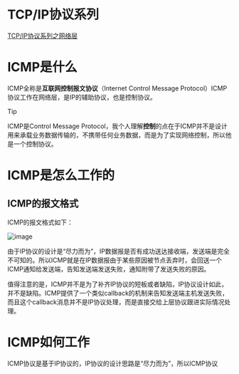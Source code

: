 # TCP/IP协议系列

[TCP/IP协议系列之网络层](https://blog.npex.top/post/21.html)

# ICMP是什么
ICMP全称是**互联网控制报文协议**（Internet Control Message Protocol）ICMP协议工作在网络层，是IP的辅助协议，也是控制协议。

> [!TIP]
> ICMP是Control Message Protocol，我个人理解**控制**的点在于ICMP并不是设计用来承载业务数据传输的，不携带任何业务数据，而是为了实现网络控制，所以他是一个控制协议。

# ICMP是怎么工作的

## ICMP的报文格式

ICMP的报文格式如下：

![image](https://github.com/user-attachments/assets/fb0d56fd-4c07-492e-bc74-da64b23aef26)



由于IP协议的设计是“尽力而为”，IP数据报是否有成功送达接收端，发送端是完全不可知的。所以ICMP就是在IP数据报由于某些原因被节点丢弃时，会回送一个ICMP通知给发送端，告知发送端发送失败，通知附带了发送失败的原因。

值得注意的是，ICMP并不是为了补齐IP协议的短板或者缺陷，IP协议设计如此，并不是缺陷。ICMP提供了一个类似callback的机制来告知发送端主机发送失败，而且这个callback消息并不是IP协议处理，而是直接交给上层协议跟进实际情况处理。


# ICMP如何工作

ICMP协议是基于IP协议的，IP协议的设计思路是“尽力而为”，所以ICMP协议